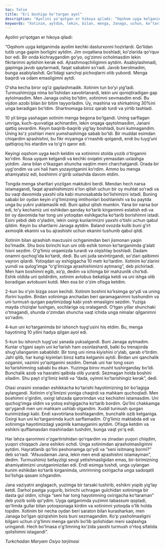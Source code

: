 ```yaml
---
toc: false
title: "Eri boshiga koʻtargan ayol"
description: "Ayolini yoʻqotgan er hikoya qiladi: “Oqshom uyga kelganimda ayolim kechki dasturxonni hozirlardi. Qoʻlidan tutib..."
keywords: "Xotinim, aytdim, lekin, bilan, menga, Janaga, uchun, koʻtarib, boshladi, soʻradi, xotinimni, boshimni, yaxshi, qabul, koʻtarganimda, sezdim, xotinimga, turmush, eshikni, kechki"
---
```


Ayolini yoʻqotgan er hikoya qiladi:

“Oqshom uyga kelganimda ayolim kechki dasturxonni hozirlardi. Qoʻlidan tutib unga gapim borligini aytdim. Jim ovqatlana boshladi, koʻzlarida qoʻrquv bor edi. Bir onda kichraygandim goʻyo, ogʻzimni ocholmasdim lekin fikrlarimni aytishim kerak edi. Ajrashmoqchiligimni aytdim. Asabiylashmadi, gapimga javob qaytarmadi, faqat sababini soʻradi. Javob berolmadim, bunga asabiylashdi. Qoʻlidagi sanchqi pichoqlarni otib yubordi. Menga baqirdi va odam emasligimni aytdi.

Oʻsha kecha biror ogʻiz gaplashmadik. Xotinim tun boʻyi yigʻladi. Turmushimizga nima boʻlishidan xavotirlanardi, lekin uni qoniqtiradigan gap aytolmasdim. Men Janaga oshiq boʻldim, xotinimni sevmasdim endi. Bu vijdon azobi bilan bir bitim tayyorladim. Uy, mashina va shirkatning 30%ini unga beradigan boʻldim. Shartnomaga biroz qarab turdi va yirtib tashladi.

10 yil birga yashagan xotinim menga begona boʻlgandi. Uning sarflagan umriga, kuch-quvvatiga achinardim, lekin orqaga qaytolmasdim, Janani qattiq sevardim. Keyin baqirib-baqirib yigʻlay boshladi, buni kutmagandim. Uning koʻz yoshlari meni yumshashimga sabab boʻldi. Bir muddat esimdan chiqardim ajrashishni, bu fikr miyamga oʻrnashib qolgandi, endi bu tuygʻuni qattiqroq his etardim va toʻgʻri qaror edi.

Keyingi oqshom uyga kech keldim va xotinimni stolda yozib oʻtirganini koʻrdim. Rosa uyqum kelgandi va kechki ovqatni yemasdan uxlashga yotdim. Jana bilan oʻtkazgan shuncha vaqtim meni charchatgandi. Orada bir uygʻondim va uni hali ham yozayotganini koʻrdim. Ammo bu menga ahamiyatsiz edi, boshimni oʻgirib uxlashda davom etdim.

Tongda menga shartlari yozilgan maktubni berdi. Mendan hech narsa istamagandi, faqat ajrashishimizni eʻlon qilish uchun bir oy muhlat soʻradi va bu vaqt davomida yaxshi oila kabi munosabatda boʻlishimizni istadi. Buning sababi bir oydan keyin oʻgʻlimizning imtihonlari boshlanishi va bu paytda unga bu yukni yuklamaslik edi. Buni qabul qilish mumkin. Yana bir narsa bor edi, toʻy kechamiz uni eshikdan qanday koʻtarib kirganimni eslatish edi va bir oy davomida har tong uni yotoqdan eshikgacha koʻtarib borishimni istadi. Esini yebdi deb oʻyladim, lekin oxirgi kunlarimizni yaxshi oʻtishi uchun qabul qildim. Keyin bu shartlarni Janaga aytdim. Baland ovozda kulib buni gʻirt axmoqlik ekanini va bu ajrashishi uchun ekanini tushunib qabul qildi.

Xotinim bilan ajrashish mavzusini ochganimdan beri jismonan yaqin boʻlmadik. Shu bois birinchi kun uni olib eshik tomon koʻtarganimda gʻalati hisni sezdim. Oʻgʻlimiz orqamizda turardi va olqishlay boshladi. Dadam onamni quchogʻida koʻtardi, dedi. Bu uni juda sevintirgandi, soʻzlari qalbimni vayron qilardi. Yotoqdan uy eshigigacha 10 metr koʻtardim. Xotinim koʻzlarini yumdi va qulogʻimga “oʻgʻlimizga ajrashishimizni aytmang”, deb pichirladi. Men ham boshimni egib, xoʻp, dedim va ichimga bir mahzunlik choʻkdi. Eshik oldida uni qoldirdim, xotinim avtobus bekatiga ketdi va uni ishga olib boradigan avtobusni kutdi. Men esa bir oʻzim ofisga ketdim.

2-kun bu oʻyin bizga oson kechdi. Xotinim boshini koʻksimga qoʻydi va uning iforini tuydim. Birdan xotinimga anchadan beri qaramaganimni tushundim va uni turmush qurgan paytimizdagi kabi yosh emasligini sezdim. Yuziga mayda chiziqlar tushgan, sochlariga oq oralagandi. Oʻtgan yillar shunchaki oʻtmagandi, shunda oʻzimdan shuncha vaqt ichida unga nimalar qilganimni soʻradim.

4-kun uni koʻtarganimda bir ishonch tuygʻusini his etdim. Bu, menga hayotining 10 yilini hadya qilgan ayol edi.

5-kun bu ishonch tuygʻusi yanada yuksalgandi. Buni Janaga aytmadim. Kunlar oʻtgani sayin uni koʻtarish ham osonlashardi, balki bu trenajorda shugʻullanganim sabablidir. Bir tong uni nima kiyishini oʻylab, qarab oʻtirdim. Jahl qilib, har kungi kiyimlari biroz katta kelganini aytdi. Birdan uni qanchalik ozganini, vaznini yoʻqotganini sezdim. Demak uni har tong oson koʻtarishimning sababi bu ekan. Yuzimga birov musht tushirganday boʻldi. Bunchalik azob va hasratni qalbida olib yurardi. Sezmagan holda boshini siladim. Shu payt oʻgʻlimiz keldi va “dada, oyimni koʻtarishingiz kerak”, dedi.

Otasi onasini xonadan eshikkacha koʻtarishi hayotimizning bir boʻlagiga aylangandi. Xotinim oʻgʻlimizni yoniga chaqirdi va mahkam quchoqladi. Men boshimni oʻgirdim, oxirgi lahzada qarorimdan voz kechishni istamasdim. Uni quchogʻimga oldim va yotoq eshigigacha koʻtarib bordim. Qoʻlini chakkamga qoʻygandi men uni mahkam ushlab olgandim. Xuddi turmush qurgan kunimizdagi kabi. Endi xavotirlana boshlagandim, bunchalik ozib ketganiga. Oxirgi kun uni koʻtarganimda kuch sarflamadim. Oʻgʻlimiz maktabda edi va xotinimga hayotimizdagi yaqinlik kamayganini aytdim. Ofisga ketdim va eshikni qulflamasdan mashinadan tushdim, bunga vaqt yoʻq edi.

Har lahza qarorimni oʻzgartirishidan qoʻrqardim va zinadan yuqori chiqdim, yuqori chiqqach Jana eshikni ochdi. Unga xotinimdan ajrasholmasligimni aytdim. Hayratlanib qoʻlini peshonamga qoʻydi va “seni isitmang bormi?” deb soʻradi. “Afsusdaman Jana, lekin men endi ajrashishni istamayman”, dedim. Turmushimiz befayzligi sevgi yetishmasligidan emas, bir-birimizning ahamiyatimizni unutganimizdan edi. Endi esimga tushdi, unga uylangan kunim eshikdan koʻtarib kirganimda, umrimning oxirigacha unga sadoqatli boʻlishga qasam ichgandim.

Jana vaziyatni anglagach, yuzimga bir tarsaki tushirib, eshikni yopib yigʻlay ketdi. Darhol pastga yugurib, birinchi uchragan gulchidan xotinimga bir dasta gul oldim, ichiga “seni har tong hayotimning oxirigacha koʻtaraman” deb yozib solib qoʻydim. Uyga qatganimda yuzimni tabassum qopladi, qoʻlimda gullar bilan yotoqxonaga kirdim va xotinimni yotoqda oʻlik holda topdim. Xotinim bir necha oydan beri saraton bilan kurasharkan, men Janaga boʻlgan qiziqishim bois buni sezmagandim. Koʻp yasholmasligini bilgani uchun oʻgʻlimni menga qarshi boʻlib qolishidan meni saqlashga uringandi. Hech boʻlmasa oʻgʻlimning koʻzida yaxshi turmush oʻrtoq sifatida qolishimni istagandi”.

*Turkchadan Maryam Osiyo tarjimasi*